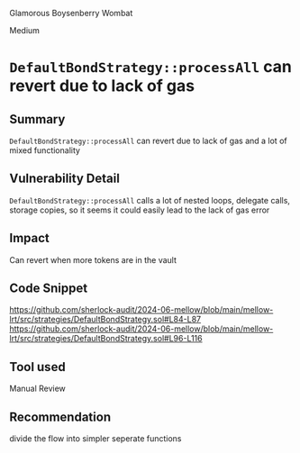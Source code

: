 Glamorous Boysenberry Wombat

Medium

# `DefaultBondStrategy::processAll` can revert due to lack of gas

## Summary
`DefaultBondStrategy::processAll` can revert due to lack of gas and a lot of mixed functionality

## Vulnerability Detail
`DefaultBondStrategy::processAll` calls a lot of nested loops, delegate calls, storage copies, so it seems it could easily lead to the lack of gas error

## Impact
Can revert when more tokens are in the vault

## Code Snippet
https://github.com/sherlock-audit/2024-06-mellow/blob/main/mellow-lrt/src/strategies/DefaultBondStrategy.sol#L84-L87
https://github.com/sherlock-audit/2024-06-mellow/blob/main/mellow-lrt/src/strategies/DefaultBondStrategy.sol#L96-L116

## Tool used

Manual Review

## Recommendation
divide the flow into simpler seperate functions